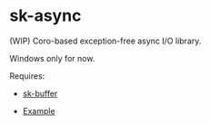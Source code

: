 # sk-async

(WIP) Coro-based exception-free async I/O library.

Windows only for now.

Requires:

* [sk-buffer](https://github.com/sikol/sk-buffer)

* [Example](sample/async_type.cxx)
